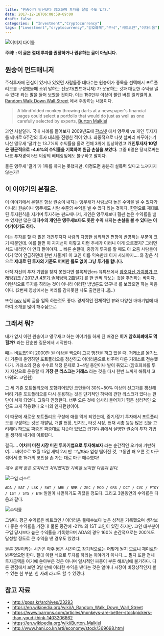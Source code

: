 ```yaml
---
title: "원숭이가 당신보다 암호화폐 투자를 잘할 수도 있다."
date: 2017-12-18T06:08:58+09:00
draft: false
categories: [ "Investment","Cryptocurrency"]
tags: ["investment","cryptocurrency","암호화폐","주식","비트코인","이더리움"]
---
```

![이미지 타이틀](/img/monkey-stock-title.png)

**주의! : 이 글은 절대 투자를 권장하거나 권유하는 글이 아닙니다.**
## 원숭이 펀드매니저

주식투자에 관심이 있거나 있었던 사람들중 대다수는 원숭이가 종목을 선택해서 포트폴리오를 구성했을때 소위 말하는 전문가(펀드매니저) 가 운용하는 것과 대등한 수익을 낼 수 있다! 라는 말을 들어 보았을 것이다. 이는 150만부 이상이 팔린 버튼 멜키엘의 [A Random Walk Down Wall Street](https://en.wikipedia.org/wiki/A_Random_Walk_Down_Wall_Street) 에서 주장하는 내용이다.

> A blindfolded monkey throwing darts at a newspaper's financial pages could select a portfolio that would do just as well as one carefully selected by experts, [Burton Malkiel](https://en.wikipedia.org/wiki/Burton_Malkiel)

과연 사실일까. 국내 사례를 들어보자 2009년도에 [팍스넷](http://paxnet.moneta.co.kr/) 에서 앵무새 vs 개인 투자자를 테마로 6주간의 투자 대회를 진행한 적이 있다. 최종적으로 다섯 살짜리 파푸아뉴기니산 앵무새 ‘딸기’는 13.7%의 수익률을 올려 전체 3위에 입상하였고 **개인투자자 10명은 평균적으로 -4.6%의 수익률을 기록하여 원금 손실을 보았다.** 그중 6명은 당시로써는 나름 투자경력 5년 이상의 베테랑임에도 불구하고 말이다.

물론 앵무새 '딸기'가 1위를 하지는 못했지만. 이정도면 충분히 설득력 있다고 느껴지지 않는가?
## 이 이야기의 본질은.

이 이야기에서 본질은 항상 원숭이 내지는 앵무새가 사람보다 높은 수익을 낼 수 있다가 아니라 원숭이나 앵무새도 사람 수준의 수익을 낼 수 있다 라는 것이다. 한편으로 제대로 된 투자원칙을 지키며 투자하는 펀드매니저, 개인은 앵무새보다 훨씬 높은 수익률을 낼 수 있지만 많은 **대다수의 개인은 앵무새보다도 못한 수익 내지는 손실을 볼 수 있다는 이야기이기도 하다.**

이는 투자를 할 때 많은 개인투자자 사람의 다양한 심리적인 편향이 반영하는 부분이 크기 때문인데. 예를 들면 이 지지선이 이렇고 이런 추세가 이러니 이게 오르겠지? 그러면서도 내리면 아 안되 팔아야지…. 빠른 손절매, 중장기 투자를 할 때도 아 요즘 사람들이 이거 많이 언급하던데 한번 사둘까? 이 코인 이름 익숙한데 이거 사놔야지…. 와 같은 식으로 **제대로 된 투자의 기준도 어떠한 틀도 없이 그냥 투기를 합니다.**

아직 자신의 투자 기법을 찾지 못했다면 블록체인ers 유튜브에서  [암호자산 가치평가 프레임워크](https://www.youtube.com/watch?v=cAdEuxXMBbU) /
[2017년 4분기 솔직담백 2自일기](https://www.youtube.com/watch?v=ftcKxc-m6l0) 를 한 번씩 봐보는 것을 추천하는 바이다. 이런식으로 투자를 하라는 것이 아니라 이러한 방법론도 있구나! 를 보았으면 하는 마음이다. (2번째 영상에서는 머리를 감지못한 나도 출연한다..읇..)

또한 [psy](https://steemit.com/@pys) 님의 글을 일독 하는것도 좋다. 경제적인 전체적인 뷰와 다양한 매매기법에 대하여 소개를 많이 해주심으로.

## 그래서 뭐?

내가 앞서 이런 원숭이고 앵무새고 하는 이야기를 하게 된 배경은 **이거 암호화폐에도 먹힐까?** 라는 단순한 질문에서 시작한다.

때는 비트코인이 2000만 원 이상을 찍으며 고공 행진을 하고 있을 때. 거래소를 옮기느라 기존에 운영하던 포트폴리오를 청산하고 이더리움으로 바꾸어 다른 거래소로 전송했다가. 거래소의 전송 수수료 책정 문제로 3~4일 동안이나 발이 묶였고 (암호화폐를 투자 자산으로 운용할 때 **가장 큰 리스크는 거래소** 라는 것을 다시 한번 느끼게 해줘서 고마워요. 코인원)

그 세 기존 포트폴리오에 포함되어있던 코인들이 30%~50% 이상의 신고가를 갱신해버려 기존 포트폴리오를 다시 운용하는 것은 단기적인 하락에 관한 리스크가 있다는 판단이 서게 되었다. 그렇다 인정한다. 너무 오른 것에 쉽사리 들어가기 힘든 심리적인 요인도 크게 작용했다 오 나의 인지편향이여.

이 때문에 새로운 포트폴리오 구성에 애를 먹게 되었는데, 중기/장기 투자에서 포트폴리오를 구성하는 것은 개발팀, 개발 현황, 인지도, 타깃 시장, 현재 시총 등등 많은 것을 고려해야 하므로 짜증은 짜증대로 치솟아 있었고 급기야 위에서 설명한 원숭이 투자 기법을 생각해 내기에 이르렀다.

결국…. **어차피 미친 시장 미친 투자기법으로 투자해보자** 라는 순간적인 오기에 기반하여…. 바야흐로 12월 15일 새벽 2시 반 그날따라 엄청 떨어진 것, 그동안 꽤 오른 것 마구 섞어서 총 15개의 코인을 손 가는 대로 마구 매수했다!

*매수 총액 등은 모자이크 처리했지만 기록을 보자면 다음과 같다.*

![구입 리스트](/img/buy-list-of-coin.png)

 `ADA / BAT / LSK / SWT / ARK / NMR / ZEC / MCO / GRS / DCT / CVC / PTOY / 1ST / SYS / ETH` 일일이 나열하기도 귀찮을 정도다. 그리고 3일동안의 수익률은 다음과 같다.

![수익률](/img/gazua.png)

그렇다. 평균 수익률은 비트코인 / 이더리움 풀매수보다 높은 성적을 기록했으며 생각보다 좋은 수익률을 가진다! 물론 중간에 -21% 의 1ST 코인이 있긴 하지만. 코인 대부분이 구입 당시보다 높은 수익률을 기록했으며 ADA의 경우 160% 순간적으로는 200%도 달성할 정도로 큰 수익을 낸 경우도 있었다.

물론 3일이라는 시간은 아주 짧은 시간이고 장기적으로는 어떻게 될지 모르니 재미로만 봐주었으면 한다. 절대 이런 식으로 투자를 하라는 이야기가 아니다…. 필자 또한 전체 투자금액을 여기에 쏟아부은 것은 아니며 일시적인 짜증이 부른 해프닝에 불가하다. 다른 관점에서 보면 3일 만에 이러한 수익을 낸다는 것은 얼마나 시장이 비정상적인지 볼 수 있는 한 부분, 한 사례 라고도 할 수 있겠다.

## 참고 자료
- http://ppss.kr/archives/23293
- https://en.wikipedia.org/wiki/A_Random_Walk_Down_Wall_Street
- https://www.barrons.com/articles/monkeys-are-better-stockpickers-than-youd-think-1403206862
- https://en.wikipedia.org/wiki/Burton_Malkiel
- http://www.hani.co.kr/arti/economy/stock/369698.html
